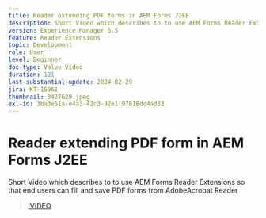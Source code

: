 ```yaml
---
title: Reader extending PDF forms in AEM Forms J2EE
description: Short Video which describes to to use AEM Forms Reader Extensions so that end users can fill and save PDF forms from Adobe/Acrobat Reader
version: Experience Manager 6.5
feature: Reader Extensions
topic: Development
role: User
level: Beginner
doc-type: Value Video
duration: 121
last-substantial-update: 2024-02-29
jira: KT-15061
thumbnail: 3427629.jpeg
exl-id: 3ba3e51a-e4a3-42c3-92e1-97818dc4ad33
---
```

# Reader extending PDF form in AEM Forms J2EE

Short Video which describes to to use AEM Forms Reader Extensions so that end users can fill and save PDF forms from AdobeAcrobat Reader

>[!VIDEO](https://video.tv.adobe.com/v/3427629/?learn=on)
